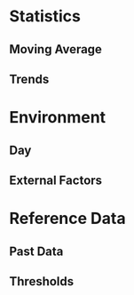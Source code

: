 # Statistics

## Moving Average

## Trends

# Environment

## Day

## External Factors

# Reference Data

## Past Data

## Thresholds

